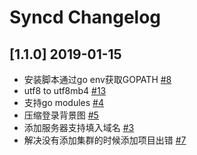 # Syncd Changelog

## [1.1.0] 2019-01-15

- 安装脚本通过go env获取GOPATH [#8](https://github.com/dreamans/syncd/pull/8)
- utf8 to utf8mb4 [#13](https://github.com/dreamans/syncd/pull/13)
- 支持go modules [#4](https://github.com/dreamans/syncd/commit/2da1bd136c90a789657039ee2d179e219b0b37e3)
- 压缩登录背景图 [#5](https://github.com/dreamans/syncd/commit/688bdca83ba725c41487d11eca4fcae05cd65ed0)
- 添加服务器支持填入域名 [#3](https://github.com/dreamans/syncd/commit/75774ada35bc35af9a2dc43d8d3de2a4701a98b5)
- 解决没有添加集群的时候添加项目出错 [#7](https://github.com/dreamans/syncd/commit/2026310f9881cb56766e3363d482461d60f0adcf)
